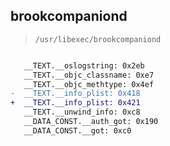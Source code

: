 ## brookcompaniond

> `/usr/libexec/brookcompaniond`

```diff

   __TEXT.__oslogstring: 0x2eb
   __TEXT.__objc_classname: 0xe7
   __TEXT.__objc_methtype: 0x4ef
-  __TEXT.__info_plist: 0x418
+  __TEXT.__info_plist: 0x421
   __TEXT.__unwind_info: 0xc8
   __DATA_CONST.__auth_got: 0x190
   __DATA_CONST.__got: 0xc0

```

